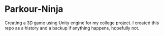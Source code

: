 # Parkour-Ninja
Creating a 3D game using Unity engine for my college project. I created this repo as a history and a backup if anything happens, hopefully not.
